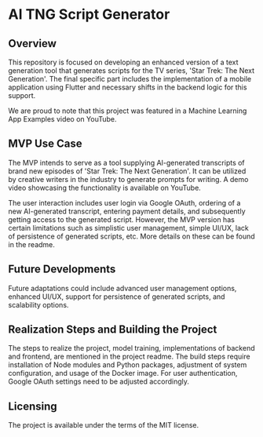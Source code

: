 # AI TNG Script Generator

## Overview

This repository is focused on developing an enhanced version of a text generation tool that generates scripts for the TV series, 'Star Trek: The Next Generation'. The final specific part includes the implementation of a mobile application using Flutter and necessary shifts in the backend logic for this support.

We are proud to note that this project was featured in a Machine Learning App Examples video on YouTube.

## MVP Use Case

The MVP intends to serve as a tool supplying AI-generated transcripts of brand new episodes of 'Star Trek: The Next Generation'. It can be utilized by creative writers in the industry to generate prompts for writing. A demo video showcasing the functionality is available on YouTube.

The user interaction includes user login via Google OAuth, ordering of a new AI-generated transcript, entering payment details, and subsequently getting access to the generated script. However, the MVP version has certain limitations such as simplistic user management, simple UI/UX, lack of persistence of generated scripts, etc. More details on these can be found in the readme.

## Future Developments

Future adaptations could include advanced user management options, enhanced UI/UX, support for persistence of generated scripts, and scalability options.

## Realization Steps and Building the Project

The steps to realize the project, model training, implementations of backend and frontend, are mentioned in the project readme. The build steps require installation of Node modules and Python packages, adjustment of system configuration, and usage of the Docker image. For user authentication, Google OAuth settings need to be adjusted accordingly.

## Licensing

The project is available under the terms of the MIT license.